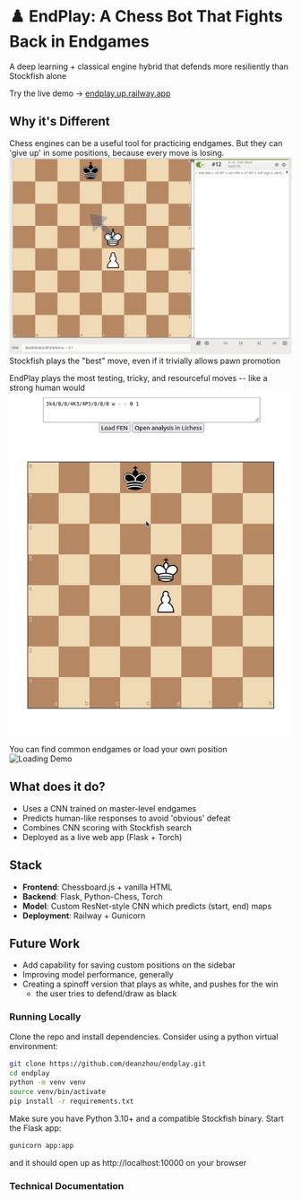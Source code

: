 # ♟️ EndPlay: A Chess Bot That Fights Back in Endgames

A deep learning + classical engine hybrid that defends more resiliently than Stockfish alone

Try the live demo -> [endplay.up.railway.app](https://endplay.up.railway.app/)

## Why it's Different
Chess engines can be a useful tool for practicing endgames. But they can 'give up' in some positions, because every move is losing.
![Stockfish Demo](./demo/stockfish.gif)
Stockfish plays the "best" move, even if it trivially allows pawn promotion

EndPlay plays the most testing, tricky, and resourceful moves -- like a strong human would
![Endplay Demo](./demo/Endplay.gif)

You can find common endgames or load your own position
![Loading Demo](./demo/loading.gif)

## What does it do?
- Uses a CNN trained on master-level endgames
- Predicts human-like responses to avoid 'obvious' defeat
- Combines CNN scoring with Stockfish search
- Deployed as a live web app (Flask + Torch)

## Stack
- **Frontend**: Chessboard.js + vanilla HTML
- **Backend**: Flask, Python-Chess, Torch
- **Model**: Custom ResNet-style CNN which predicts (start, end) maps
- **Deployment**: Railway + Gunicorn

## Future Work
- Add capability for saving custom positions on the sidebar
- Improving model performance, generally
- Creating a spinoff version that plays as white, and pushes for the win
  - the user tries to defend/draw as black
 
### Running Locally
Clone the repo and install dependencies. Consider using a python virtual environment:

```bash
git clone https://github.com/deanzhou/endplay.git
cd endplay
python -m venv venv
source venv/bin/activate
pip install -r requirements.txt
```

Make sure you have Python 3.10+ and a compatible Stockfish binary.
Start the Flask app:
```bash
gunicorn app:app
```
and it should open up as http://localhost:10000 on your browser

### Technical Documentation


